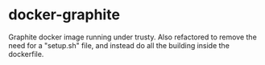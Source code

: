 docker-graphite
===============

Graphite docker image running under trusty. Also refactored to remove the need for a "setup.sh" file, and instead do all the building inside the dockerfile.
